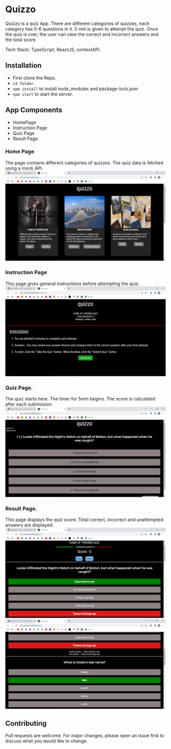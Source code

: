 # Quizzo

Quizzo is a quiz App. There are different categories of quizzes, each category has 5-6 questions in it. 5 min is given to attempt the quiz. Once the quiz is over, the user can view the correct and incorrect answers and the total score.


Tech Stack: TypeScript, ReactJS, contextAPI.

## Installation

* First clone the Repo.
* ```cd folder```.
* ``` npm install ``` to install node_modules and package-lock.json
* ```npm start``` to start the server. 
## App Components
* HomePage
* Instruction Page
* Quiz Page
* Result Page

### Home Page
The page contains different categories of quizzes. The quiz data is fetched using a mock API.
![Home Page](./screenshots/Screenshot%20(258).png)
### Instruction Page
This page gives general instructions before attempting the quiz. 
![Instruction Page](./screenshots/Screenshot%20(259).png)
### Quiz Page.
The quiz starts here. The timer for 5min begins. The score is calculated after each submission. 
![Quiz Page](./screenshots/Screenshot%20(260).png)
### Result Page. 
This page displays the quiz score. Total correct, incorrect and unattempted answers are displayed. 
![Result Page](./screenshots/Screenshot%20(261).png)
![Result Page](./screenshots/Screenshot%20(262).png)


## Contributing
Pull requests are welcome. For major changes, please open an issue first to discuss what you would like to change.
